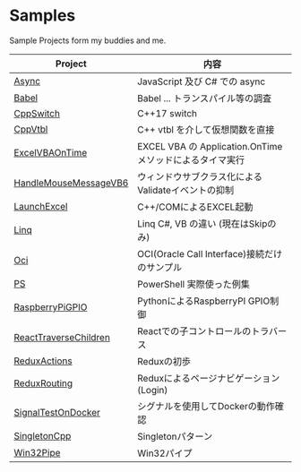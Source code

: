 # Samples
Sample Projects form my buddies and me.

| Project | 内容 |
| - | - |
| [Async](./Async) | JavaScript 及び C# での async |
| [Babel](./Babel) | Babel ... トランスパイル等の調査 |
| [CppSwitch](./CppSwitch) | C++17 switch |
| [CppVtbl](./CppVtbl) | C++ vtbl を介して仮想関数を直接 |
| [ExcelVBAOnTime](./ExcelVBAOnTime) | EXCEL VBA の Application.OnTime メソッドによるタイマ実行 |
| [HandleMouseMessageVB6](./HandleMouseMessageVB6) | ウィンドウサブクラス化によるValidateイベントの抑制 |
| [LaunchExcel](./LaunchExcel) | C++/COMによるEXCEL起動 |
| [Linq](./Linq) | Linq C#, VB の違い (現在はSkipのみ) |
| [Oci](./Oci) | OCI(Oracle Call Interface)接続だけのサンプル |
| [PS](./PS) | PowerShell 実際使った例集 |
| [RaspberryPiGPIO](./RaspberryPiGPIO) | PythonによるRaspberryPI GPIO制御 |
| [ReactTraverseChildren](./ReactTraverseChildren) | Reactでの子コントロールのトラバース |
| [ReduxActions](./ReduxActions) | Reduxの初歩 |
| [ReduxRouting](./ReduxRouting) | Reduxによるページナビゲーション(Login) |
| [SignalTestOnDocker](./SignalTestOnDocker) | シグナルを使用してDockerの動作確認 |
| [SingletonCpp](./SingletonCpp)| Singletonパターン |
| [Win32Pipe](./Win32Pipe) | Win32パイプ |

